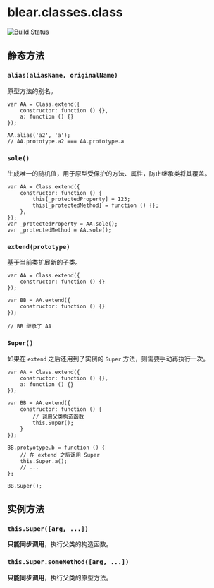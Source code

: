 # blear.classes.class

[![Build Status][travis-img]][travis-url] 

[travis-img]: https://travis-ci.org/blearjs/blear.classes.class.svg?branch=master
[travis-url]: https://travis-ci.org/blearjs/blear.classes.class


## 静态方法

### `alias(aliasName, originalName)`
原型方法的别名。
```
var AA = Class.extend({
    constructor: function () {},
    a: function () {}
});

AA.alias('a2', 'a');
// AA.prototype.a2 === AA.prototype.a
```

### `sole()`
生成唯一的随机值，用于原型受保护的方法、属性，防止继承类将其覆盖。
```
var AA = Class.extend({
    constructor: function () {
        this[_protectedProperty] = 123;
        this[_protectedMethod] = function () {};
    },
});
var _protectedProperty = AA.sole();
var _protectedMethod = AA.sole();
```

### `extend(prototype)` 
基于当前类扩展新的子类。
```
var AA = Class.extend({
    constructor: function () {}
});

var BB = AA.extend({
    constructor: function () {}
});

// BB 继承了 AA
```

### `Super()`
如果在 `extend` 之后还用到了实例的 `Super` 方法，则需要手动再执行一次。

```
var AA = Class.extend({
    constructor: function () {},
    a: function () {}
});

var BB = AA.extend({
    constructor: function () {
        // 调用父类构造函数
        this.Super();
    }
});

BB.protyotype.b = function () {
    // 在 extend 之后调用 Super
    this.Super.a();
    // ...
};

BB.Super();
```

## 实例方法

### `this.Super([arg, ...])`
**只能同步调用**，执行父类的构造函数。

### `this.Super.someMethod([arg, ...])`
**只能同步调用**，执行父类的原型方法。
